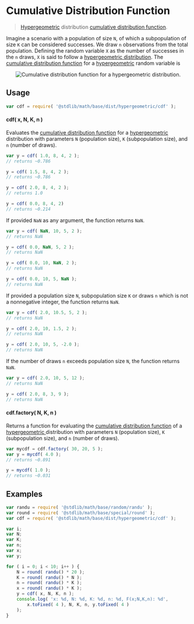 # Cumulative Distribution Function

> [Hypergeometric][hypergeometric] distribution [cumulative distribution function][cdf].


<section class="intro">

Imagine a scenario with a population of size `N`, of which a subpopulation of size `K` can be considered successes. We draw `n` observations from the total population. Defining the random variable `X` as the number of successes in the `n` draws, `X` is said to follow a [hypergeometric distribution][hypergeometric]. The [cumulative distribution function][cdf] for a [hypergeometric][hypergeometric] random variable is

<!-- <equation class="equation" label="eq:cdf" align="center" raw="F(x;N,K,n) =\sum_{i=0}^{\lfloor x \rfloor} \frac{{K \choose i}{N-K \choose n-i}}{{N \choose n}}" alt="Cumulative distribution function for a hypergeometric distribution."> -->

<div class="equation" align="center" data-raw-text="F(x;N,K,n) =\sum_{i=0}^{\lfloor x \rfloor} \frac{{K \choose i}{N-K \choose n-i}}{{N \choose n}}" data-equation="eq:cdf">
    <img src="" alt="Cumulative distribution function for a hypergeometric distribution.">
    <br>
</div>

<!-- </equation> -->

</section>

<!-- /.intro -->


<section class="usage">

## Usage

``` javascript
var cdf = require( '@stdlib/math/base/dist/hypergeometric/cdf' );
```

#### cdf( x, N, K, n )

Evaluates the [cumulative distribution function][cdf] for a [hypergeometric][hypergeometric] distribution with parameters `N` (population size), `K` (subpopulation size), and `n` (number of draws).

``` javascript
var y = cdf( 1.0, 8, 4, 2 );
// returns ~0.786

y = cdf( 1.5, 8, 4, 2 );
// returns ~0.786

y = cdf( 2.0, 8, 4, 2 );
// returns 1.0

y = cdf( 0.0, 8, 4, 2)
// returns ~0.214
```

If provided `NaN` as any argument, the function returns `NaN`.

``` javascript
var y = cdf( NaN, 10, 5, 2 );
// returns NaN

y = cdf( 0.0, NaN, 5, 2 );
// returns NaN

y = cdf( 0.0, 10, NaN, 2 );
// returns NaN

y = cdf( 0.0, 10, 5, NaN );
// returns NaN
```

If provided a population size `N`, subpopulation size `K` or draws `n` which is not a nonnegative integer, the function returns `NaN`.

``` javascript
var y = cdf( 2.0, 10.5, 5, 2 );
// returns NaN

y = cdf( 2.0, 10, 1.5, 2 );
// returns NaN

y = cdf( 2.0, 10, 5, -2.0 );
// returns NaN
```

If the number of draws `n` exceeds population size `N`, the function returns `NaN`.

``` javascript
var y = cdf( 2.0, 10, 5, 12 );
// returns NaN

y = cdf( 2.0, 8, 3, 9 );
// returns NaN
```

#### cdf.factory( N, K, n )

Returns a function for evaluating the [cumulative distribution function][cdf] of a [hypergeometric ][hypergeometric] distribution with parameters `N` (population size), `K` (subpopulation size), and `n` (number of draws).

``` javascript
var mycdf = cdf.factory( 30, 20, 5 );
var y = mycdf( 4.0 );
// returns ~0.891

y = mycdf( 1.0 );
// returns ~0.031
```

</section>

<!-- /.usage -->


<section class="examples">

## Examples

``` javascript
var randu = require( '@stdlib/math/base/random/randu' );
var round = require( '@stdlib/math/base/special/round' );
var cdf = require( '@stdlib/math/base/dist/hypergeometric/cdf' );

var i;
var N;
var K;
var n;
var x;
var y;

for ( i = 0; i < 10; i++ ) {
    N = round( randu() * 20 );
    K = round( randu() * N );
    n = round( randu() * K );
    x = round( randu() * K );
    y = cdf( x, N, K, n );
    console.log( 'x: %d, N: %d, K: %d, n: %d, F(x;N,K,n): %d',
        x.toFixed( 4 ), N, K, n, y.toFixed( 4 )
    );
}
```

</section>

<!-- /.examples -->


<section class="links">

[cdf]: https://en.wikipedia.org/wiki/Cumulative_distribution_function
[hypergeometric]: https://en.wikipedia.org/wiki/hypergeometric_distribution

</section>

<!-- /.links -->

